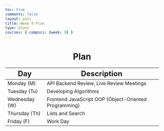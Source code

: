 ```yaml
---
toc: true
comments: false
layout: post
title: Week 9 Plan
type: plans
courses: { compsci: {week: 9} }
---
```


<h1 style="text-align: center;"><strong>Plan</strong></h1>
<table class="table">
    <thead>
        <tr>
            <th><font size="5">Day</font></th>
            <th><font size="5">Description</font></th>
        </tr>
    </thead>
    <tbody>
        <tr>
            <td>Monday (M)</td>
            <td>API Backend Review, Live Review Meetings</td>
        </tr>
        <tr>
            <td>Tuesday (Tu)</td>
            <td>Developing Algorithms</td>
        </tr>
        <tr>
            <td>Wednesday (W)</td>
            <td>Frontend JavaScript OOP (Object-Oriented Programming)</td>
        </tr>
        <tr>
            <td>Thursday (Th)</td>
            <td>Lists and Search</td>
        </tr>
        <tr>
            <td>Friday (F)</td>
            <td>Work Day</td>
        </tr>
    </tbody>
</table>

